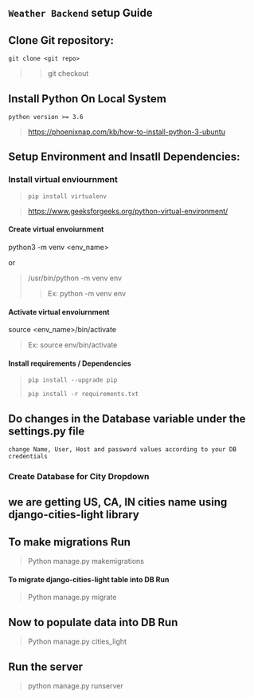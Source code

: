 ## `Weather Backend` setup Guide

## Clone Git repository:

 `git clone <git repo>`
 
>> git checkout <branch name>


## Install Python On Local System

`python version >= 3.6`


>https://phoenixnap.com/kb/how-to-install-python-3-ubuntu

  

## Setup Environment and Insatll Dependencies:

### Install virtual enviournment
>`pip install virtualenv`

>https://www.geeksforgeeks.org/python-virtual-environment/

#### Create virtual envoiurnment

python3 -m venv <env_name>

or
    
>/usr/bin/python -m venv env
>>Ex: python -m venv env
  
#### Activate virtual envoiurnment

source <env_name>/bin/activate
>Ex: source env/bin/activate

  

#### Install requirements / Dependencies


>`pip install --upgrade pip`
> 
>`pip install -r requirements.txt`

## Do changes in the Database variable under the settings.py file
```
change Name, User, Host and password values according to your DB credentials
```


### Create Database for City Dropdown

## we are getting US, CA, IN cities name using django-cities-light library

## To make migrations Run

> Python manage.py makemigrations

#### To migrate django-cities-light table into DB Run

> Python manage.py migrate

## Now to populate data into DB Run

> Python manage.py cities_light


## Run the server

> python manage.py runserver
